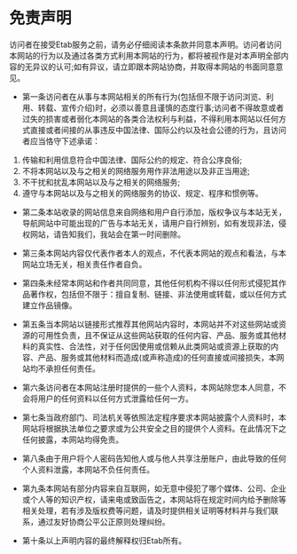 # 免责声明 [​](#免责声明)

访问者在接受Etab服务之前，请务必仔细阅读本条款并同意本声明。访问者访问本⽹站的⾏为以及通过各类⽅式利⽤本⽹站的⾏为，都将被视作是对本声明全部内容的⽆异议的认可;如有异议，请⽴即跟本⽹站协商，并取得本⽹站的书⾯同意意见。

- 第⼀条访问者在从事与本⽹站相关的所有⾏为\(包括但不限于访问浏览、利⽤、转载、宣传介绍\)时，必须以善意且谨慎的态度⾏事;访问者不得故意或者过失的损害或者弱化本⽹站的各类合法权利与利益，不得利⽤本⽹站以任何⽅式直接或者间接的从事违反中国法律、国际公约以及社会公德的⾏为，且访问者应当恪守下述承诺：

1.  传输和利⽤信息符合中国法律、国际公约的规定、符合公序良俗;
2.  不将本⽹站以及与之相关的⽹络服务⽤作⾮法⽤途以及⾮正当⽤途;
3.  不⼲扰和扰乱本⽹站以及与之相关的⽹络服务;
4.  遵守与本⽹站以及与之相关的⽹络服务的协议、规定、程序和惯例等。

- 第二条本站收录的网站信息来自网络和用户自行添加，版权争议与本站无关，导航网站中可能出现的广告与本站无关，请用户自行辨别，如有发现非法，侵权网站，请告知我们，我站会在第一时间删除。

- 第三条本⽹站内容仅代表作者本⼈的观点，不代表本⽹站的观点和看法，与本⽹站⽴场⽆关，相关责任作者⾃负。

- 第四条未经常本⽹站和作者共同同意，其他任何机构不得以任何形式侵犯其作品著作权，包括但不限于：擅⾃复制、链接、⾮法使⽤或转载，或以任何⽅式建⽴作品镜像。

- 第五条当本⽹站以链接形式推荐其他⽹站内容时，本⽹站并不对这些⽹站或资源的可⽤性负责，且不保证从这些⽹站获取的任何内容、产品、服务或其他材料的真实性、合法性，对于任何因使⽤或信赖从此类⽹站或资源上获取的内容、产品、服务或其他材料⽽造成\(或声称造成\)的任何直接或间接损失，本⽹站均不承担任何责任。

- 第六条访问者在本⽹站注册时提供的⼀些个⼈资料，本⽹站除您本⼈同意，不会将⽤户的任何资料以任何⽅式泄露给任何⼀⽅。

- 第七条当政府部门、司法机关等依照法定程序要求本⽹站披露个⼈资料时，本⽹站将根据执法单位之要求或为公共安全之⽬的提供个⼈资料。在此情况下之任何披露，本⽹站均得免责。

- 第八条由于⽤户将个⼈密码告知他⼈或与他⼈共享注册账户，由此导致的任何个⼈资料泄露，本⽹站不负任何责任。

- 第九条本⽹站有部分内容来⾃互联⽹，如⽆意中侵犯了哪个媒体、公司、企业或个⼈等的知识产权，请来电或致函告之，本⽹站将在规定时间内给予删除等相关处理，若有涉及版权费等问题，请及时提供相关证明等材料并与我们联系，通过友好协商公平公正原则处理纠纷。

- 第十条以上声明内容的最终解释权归Etab所有。